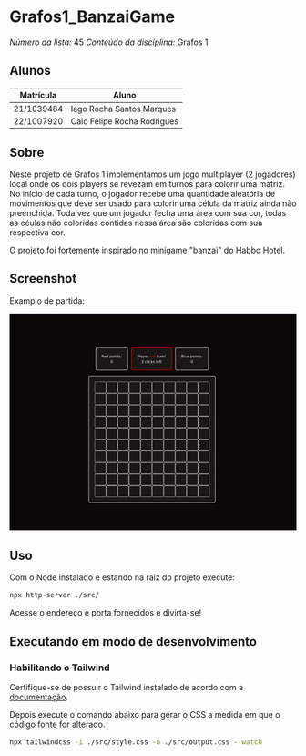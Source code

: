 # Grafos1_BanzaiGame

_Número da lista:_ 45
_Conteúdo da disciplina:_ Grafos 1

## Alunos

| Matrícula  | Aluno                       |
| ---------- | --------------------------- |
| 21/1039484 | Iago Rocha Santos Marques   |
| 22/1007920 | Caio Felipe Rocha Rodrigues |

## Sobre

Neste projeto de Grafos 1 implementamos um jogo multiplayer (2 jogadores) local onde os dois players se revezam em turnos para colorir uma matriz. No início de cada turno, o jogador recebe uma quantidade aleatória de movimentos que deve ser usado para colorir uma célula da matriz ainda não preenchida. Toda vez que um jogador fecha uma área com sua cor, todas as céulas não coloridas contidas nessa área são coloridas com sua respectiva cor.

O projeto foi fortemente inspirado no minigame "banzai" do Habbo Hotel.

## Screenshot

Examplo de partida:

![Partida](./media/match-example.gif)

## Uso

Com o Node instalado e estando na raiz do projeto execute:

```sh
npx http-server ./src/
```

Acesse o endereço e porta fornecidos e divirta-se!

## Executando em modo de desenvolvimento

### Habilitando o Tailwind

Certifique-se de possuir o Tailwind instalado de acordo com a [documentação](https://tailwindcss.com/docs/installation).

Depois execute o comando abaixo para gerar o CSS a medida em que o código fonte for alterado.

```sh
npx tailwindcss -i ./src/style.css -o ./src/output.css --watch
```
